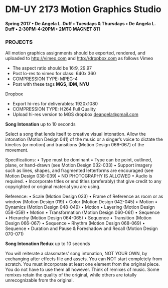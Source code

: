 # DM-UY 2173 Motion Graphics Studio

#### Spring 2017 • De Angela L. Duff • Tuesdays &amp; Thursdays • De Angela L. Duff • 2:30PM-4:20PM • 2MTC MAGNET 811

### PROJECTS

All motion graphics assignments should be exported, rendered, and uploaded to http://vimeo.com and http://dropbox.com as follows
Vimeo
* The aspect ratio should be 16:9, 29.97
* Post lo-res to vimeo for class: 640x 360
* COMPRESSION TYPE: MPEG-4
* Post with these tags **MGS, IDM, NYU**

Dropbox
* Export hi-res for deliverables: 1920x1080
* COMPRESSION TYPE: H264 Full Quality
* Upload hi-res version to MGS dropbox deangela@gmail.com

**Song Intonation** up to 10 seconds

Select a song that lends itself to creative visual intonation. Allow the intonation
(Motion Design 041) of the music or a singer’s voice to dictate the kinetics (or motion) and transitions (Motion Design 066-067) of the movement.

Specifications:
• Type must be dominant
• Type can be point, outlined, plane, or hand-drawn (see Motion Design
032-033)
• Support imagery such as lines, shapes, and fragmented letterforms are
encouraged (see Motion Design 038-039)
• NO PHOTOGRAPHY IS ALLOWED
• Audio is required.
• Incorporate titles or end titles (preferably) that give credit to any
copyrighted or original material you are using. 

Reference:
• Scale (Motion Design 033)
• Frame of Reference as room or as window (Motion Design 019)
• Color (Motion Design 042-045)
• Motion • Dynamics (Motion Design 048-049)
• Motion • Layering (Motion Design 058-059)
• Motion • Transformation (Motion Design 060-061)
• Sequence • Hierarchy (Motion Design 064-065)
• Sequence • Transition (Motion Design 066-067)
• Sequence • Rhythm (Motion Design 068-069)
• Sequence • Duration and Pause & Foreshadow and Recall (Motion Design 070-071)

**Song Intonation Redux**   up to 10 seconds  

You will reiterate a classmates’ song intonation, NOT YOUR OWN, by
exchanging after effects file and assets. You can NOT start completely
from scratch. You must incorporate at least one element from the original
piece. You do not have to use them all however. Think of remixes of music.
Some remixes retain the quality of the original, while others are totally
unrecognizable from the original. 